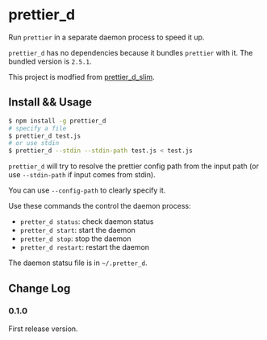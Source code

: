 # prettier_d

Run `prettier` in a separate daemon process to speed it up.

`prettier_d` has no dependencies because it bundles `prettier` with it. The bundled version is `2.5.1`.

This project is modfied from [prettier_d_slim](https://github.com/mikew/prettier_d_slim).

## Install && Usage

```bash
$ npm install -g prettier_d
# specify a file
$ prettier_d test.js
# or use stdin
$ prettier_d --stdin --stdin-path test.js < test.js
```

`prettier_d` will try to resolve the prettier config path from the input path (or use `--stdin-path` if input comes from stdin).

You can use `--config-path` to clearly specify it.

Use these commands the control the daemon process:

- `pretter_d status`: check daemon status
- `pretter_d start`: start the daemon
- `pretter_d stop`: stop the daemon
- `pretter_d restart`: restart the daemon

The daemon statsu file is in `~/.pretter_d`.

## Change Log

### 0.1.0

First release version.
